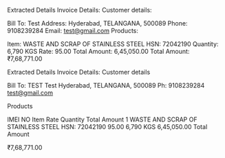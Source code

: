 Extracted Details
Invoice Details:
Customer details:

Bill To: Test
Address: Hyderabad, TELANGANA, 500089
Phone: 9108239284
Email: test@gmail.com
Products:

Item: WASTE AND SCRAP OF STAINLESS STEEL
HSN: 72042190
Quantity: 6,790 KGS
Rate: 95.00
Total Amount: 6,45,050.00
Total Amount: ₹7,68,771.00

Extracted Details
Invoice Details:
Customer details

Bill To: TEST Test Hyderabad, TELANGANA, 500089 Ph: 9108239284 test@gmail.com

Products

IMEI NO	Item	Rate	Quantity	Total Amount
1	WASTE AND SCRAP OF STAINLESS STEEL HSN: 72042190	95.00	6,790 KGS	6,45,050.00
Total Amount

₹7,68,771.00
